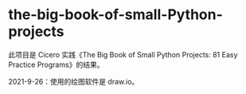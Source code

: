 # the-big-book-of-small-Python-projects

此项目是 Cicero 实践《The Big Book of Small Python Projects: 81 Easy Practice Programs》的结果。

2021-9-26：使用的绘图软件是 draw.io。
